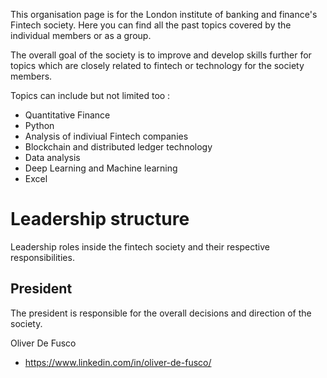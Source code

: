 This organisation page is for the London institute of banking and finance's Fintech society. Here you can find all the past topics covered by the individual members or as a group.

The overall goal of the society is to improve and develop skills further for topics which are closely related to fintech or technology for the society members.

Topics can include but not limited too :
- Quantitative Finance
- Python
- Analysis of indiviual Fintech companies
- Blockchain and distributed ledger technology
- Data analysis
- Deep Learning and Machine learning
- Excel

# Leadership structure

Leadership roles inside the fintech society and their respective responsibilities.

## President

The president is responsible for the overall decisions and direction of the society.

Oliver De Fusco
- https://www.linkedin.com/in/oliver-de-fusco/
